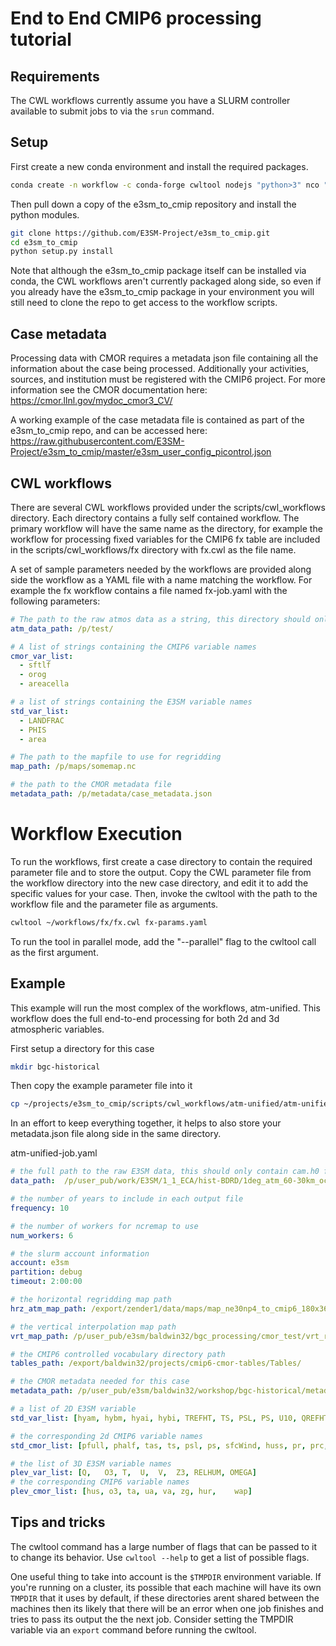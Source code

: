 # End to End CMIP6 processing tutorial

## Requirements

The CWL workflows currently assume you have a SLURM controller available to submit jobs to via the `srun` command. 


## Setup

First create a new conda environment and install the required packages.

```bash
conda create -n workflow -c conda-forge cwltool nodejs "python>3" nco "cmor>=3.6.0" cdutil "cdms2>=3.1" tqdm pathos pyyaml xarray netcdf4 dask scipy
```

Then pull down a copy of the e3sm_to_cmip repository and install the python modules. 

```bash
git clone https://github.com/E3SM-Project/e3sm_to_cmip.git
cd e3sm_to_cmip
python setup.py install
```

Note that although the e3sm_to_cmip package itself can be installed via conda, the CWL workflows aren't currently packaged along side, so even if you already have the e3sm_to_cmip package in your environment you will still need to clone the repo to get access to the workflow scripts.

## Case metadata

Processing data with CMOR requires a metadata json file containing all the information about the case being processed. Additionally your activities, sources, and institution must be registered with the CMIP6 project. For more information see the CMOR documentation here: https://cmor.llnl.gov/mydoc_cmor3_CV/

A working example of the case metadata file is contained as part of the e3sm_to_cmip repo, and can be accessed here: https://raw.githubusercontent.com/E3SM-Project/e3sm_to_cmip/master/e3sm_user_config_picontrol.json


## CWL workflows

There are several CWL workflows provided under the scripts/cwl_workflows directory. Each directory contains a fully self contained workflow. The primary workflow will have the same name as the directory, for example the workflow for processing fixed variables for the CMIP6 fx table are included in the scripts/cwl_workflows/fx directory with fx.cwl as the file name.

A set of sample parameters needed by the workflows are provided along side the workflow as a YAML file with a name matching the workflow. For example the fx workflow contains a file named fx-job.yaml with the following parameters:

```yaml
# The path to the raw atmos data as a string, this directory should only contain cam.h0 files
atm_data_path: /p/test/ 

# A list of strings containing the CMIP6 variable names
cmor_var_list: 
  - sftlf
  - orog
  - areacella

# a list of strings containing the E3SM variable names
std_var_list:
  - LANDFRAC
  - PHIS
  - area

# The path to the mapfile to use for regridding
map_path: /p/maps/somemap.nc

# the path to the CMOR metadata file 
metadata_path: /p/metadata/case_metadata.json
```

# Workflow Execution

To run the workflows, first create a case directory to contain the required parameter file and to store the output. Copy the CWL parameter file from the workflow directory into the new case directory, and edit it to add the specific values for your case. Then, invoke the cwltool with the path to the workflow file and the parameter file as arguments.

```bash
cwltool ~/workflows/fx/fx.cwl fx-params.yaml
```

To run the tool in parallel mode, add the "--parallel" flag to the cwltool call as the first argument.

## Example

This example will run the most complex of the workflows, atm-unified. This workflow does the full end-to-end processing for both 2d and 3d atmospheric variables.


First setup a directory for this case
```bash
mkdir bgc-historical
```

Then copy the example parameter file into it
```bash
cp ~/projects/e3sm_to_cmip/scripts/cwl_workflows/atm-unified/atm-unified-job.yaml bgc-historical/
```

In an effort to keep everything together, it helps to also store your metadata.json file along side in the same directory.

atm-unified-job.yaml
```yaml
# the full path to the raw E3SM data, this should only contain cam.h0 files
data_path:  /p/user_pub/work/E3SM/1_1_ECA/hist-BDRD/1deg_atm_60-30km_ocean/atmos/native/model-output/mon/ens1/v2/

# the number of years to include in each output file
frequency: 10

# the number of workers for ncremap to use
num_workers: 6

# the slurm account information
account: e3sm
partition: debug
timeout: 2:00:00

# the horizontal regridding map path
hrz_atm_map_path: /export/zender1/data/maps/map_ne30np4_to_cmip6_180x360_aave.20181001.nc

# the vertical interpolation map path
vrt_map_path: /p/user_pub/e3sm/baldwin32/bgc_processing/cmor_test/vrt_remap_plev19.nc

# the CMIP6 controlled vocabulary directory path
tables_path: /export/baldwin32/projects/cmip6-cmor-tables/Tables/

# the CMOR metadata needed for this case
metadata_path: /p/user_pub/e3sm/baldwin32/workshop/bgc-historical/metadata.json

# a list of 2D E3SM variable 
std_var_list: [hyam, hybm, hyai, hybi, TREFHT, TS, PSL, PS, U10, QREFHT, PRECC, PRECL, PRECSC, PRECSL, QFLX, TAUX, TAUY, LHFLX, CLDTOT, FLDS, FLNS, FSDS, FSNS, SHFLX, CLOUD, CLDICE, TGCLDIWP, CLDLIQ, TGCLDCWP, TMQ, FLNSC, FSNTOA, FSNT, FLNT, FLUTC, FSDSC, SOLIN, FSNSC, FSUTOA, FSUTOAC, AODABS, AODVIS, AREL, FISCCP1_COSP, CLDTOT_ISCCP, MEANCLDALB_ISCCP, MEANPTOP_ISCCP, CLDTOT_CAL, CLDLOW_CAL, CLDMED_CAL, CLDHGH_CAL]

# the corresponding 2d CMIP6 variable names
std_cmor_list: [pfull, phalf, tas, ts, psl, ps, sfcWind, huss, pr, prc, prsn, evspsbl, tauu, tauv, hfls, clt, rlds, rlus, rsds, rsus, hfss, cl, clw, cli, clivi, clwvi, prw, rldscs, rlut, rlutcs, rsdt, rsuscs, rsut, rsutcs, rtmt, abs550aer, od550aer, reffclwtop, rsdscs, clisccp, cltisccp, albisccp, pctisccp, cltcalipso, cllcalipso, clmcalipso, clhcalipso]

# the list of 3D E3SM variable names
plev_var_list: [Q,   O3, T,  U,  V,  Z3, RELHUM, OMEGA]
# the corresponding CMIP6 variable names
plev_cmor_list: [hus, o3, ta, ua, va, zg, hur,    wap]
```

## Tips and tricks

The cwltool command has a large number of flags that can be passed to it to change its behavior. Use `cwltool --help` to get a list of possible flags.

One useful thing to take into account is the `$TMPDIR` environment variable. If you're running on a cluster, its possible that each machine will have its own `TMPDIR` that it uses by default, if these directories arent shared between the machines then its likely that there will be an error when one job finishes and tries to pass its output the the next job. Consider setting the TMPDIR variable via an `export` command before running the cwltool.

